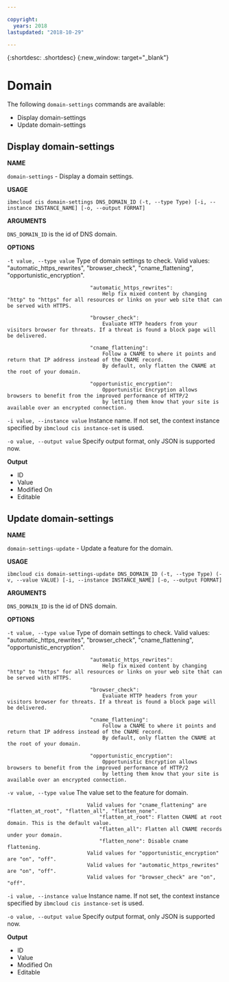 ```yaml
---

copyright:
  years: 2018
lastupdated: "2018-10-29"

---
```


{:shortdesc: .shortdesc}
{:new_window: target="_blank"}

# Domain

The following `domain-settings` commands are available:

* Display domain-settings
* Update domain-settings

## Display domain-settings
**NAME**

   `domain-settings` - Display a domain settings.

**USAGE**

   `ibmcloud cis domain-settings DNS_DOMAIN_ID (-t, --type Type) [-i, --instance INSTANCE_NAME] [-o, --output FORMAT]`

**ARGUMENTS**

   `DNS_DOMAIN_ID` is the id of DNS domain.

**OPTIONS**

   `-t value, --type value`      Type of domain settings to check. Valid values: "automatic_https_rewrites", "browser_check", "cname_flattening", "opportunistic_encryption". 
   
                               "automatic_https_rewrites": 
                                   Help fix mixed content by changing "http" to "https" for all resources or links on your web site that can be served with HTTPS.
                                   
                               "browser_check": 
                                   Evaluate HTTP headers from your visitors browser for threats. If a threat is found a block page will be delivered.
                                   
                               "cname_flattening": 
                                   Follow a CNAME to where it points and return that IP address instead of the CNAME record.
                                   By default, only flatten the CNAME at the root of your domain.
                                   
                               "opportunistic_encryption": 
                                   Opportunistic Encryption allows browsers to benefit from the improved performance of HTTP/2 
                                   by letting them know that your site is available over an encrypted connection.
                                   
   `-i value, --instance value`  Instance name. If not set, the context instance specified by `ibmcloud cis instance-set` is used.

   `-o value, --output value`    Specify output format, only JSON is supported now.

**Output**
  * ID                     
  * Value         
  * Modified On  
  * Editable      

## Update domain-settings

**NAME**

   `domain-settings-update` - Update a feature for the domain.

**USAGE**

   `ibmcloud cis domain-settings-update DNS_DOMAIN_ID (-t, --type Type) (-v, --value VALUE) [-i, --instance INSTANCE_NAME] [-o, --output FORMAT]`

**ARGUMENTS**

   `DNS_DOMAIN_ID` is the id of DNS domain.

**OPTIONS**

   `-t value, --type value`      Type of domain settings to check. Valid values: "automatic_https_rewrites", "browser_check", "cname_flattening", "opportunistic_encryption". 
   
                               "automatic_https_rewrites": 
                                   Help fix mixed content by changing "http" to "https" for all resources or links on your web site that can be served with HTTPS.
                                   
                               "browser_check": 
                                   Evaluate HTTP headers from your visitors browser for threats. If a threat is found a block page will be delivered.
                                   
                               "cname_flattening": 
                                   Follow a CNAME to where it points and return that IP address instead of the CNAME record.
                                   By default, only flatten the CNAME at the root of your domain.
                                   
                               "opportunistic_encryption": 
                                   Opportunistic Encryption allows browsers to benefit from the improved performance of HTTP/2 
                                   by letting them know that your site is available over an encrypted connection.

   `-v value, --type value`      The value set to the feature for domain.
 
                              Valid values for "cname_flattening" are "flatten_at_root", "flatten_all", "flatten_none".
                                  "flatten_at_root": Flatten CNAME at root domain. This is the default value.
                                  "flatten_all": Flatten all CNAME records under your domain.
                                  "flatten_none": Disable cname flattening.
                              Valid values for "opportunistic_encryption" are "on", "off".
                              Valid values for "automatic_https_rewrites" are "on", "off".
                              Valid values for "browser_check" are "on", "off".
   
   `-i value, --instance value`  Instance name. If not set, the context instance specified by `ibmcloud cis instance-set` is used.

   `-o value, --output value`    Specify output format, only JSON is supported now.


**Output**
  * ID                     
  * Value         
  * Modified On  
  * Editable       
